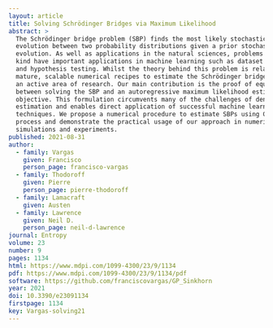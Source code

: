 ```yaml
---
layout: article
title: Solving Schrödinger Bridges via Maximum Likelihood
abstract: >
  The Schrödinger bridge problem (SBP) finds the most likely stochastic
  evolution between two probability distributions given a prior stochastic
  evolution. As well as applications in the natural sciences, problems of this
  kind have important applications in machine learning such as dataset alignment
  and hypothesis testing. Whilst the theory behind this problem is relatively
  mature, scalable numerical recipes to estimate the Schrödinger bridge remain
  an active area of research. Our main contribution is the proof of equivalence
  between solving the SBP and an autoregressive maximum likelihood estimation
  objective. This formulation circumvents many of the challenges of density
  estimation and enables direct application of successful machine learning
  techniques. We propose a numerical procedure to estimate SBPs using Gaussian
  process and demonstrate the practical usage of our approach in numerical
  simulations and experiments.
published: 2021-08-31
author:
  - family: Vargas
    given: Francisco
    person_page: francisco-vargas
  - family: Thodoroff
    given: Pierre
    person_page: pierre-thodoroff
  - family: Lamacraft
    given: Austen
  - family: Lawrence
    given: Neil D.
    person_page: neil-d-lawrence
journal: Entropy
volume: 23
number: 9
pages: 1134
html: https://www.mdpi.com/1099-4300/23/9/1134
pdf: https://www.mdpi.com/1099-4300/23/9/1134/pdf
software: https://github.com/franciscovargas/GP_Sinkhorn
year: 2021
doi: 10.3390/e23091134
firstpage: 1134
key: Vargas-solving21
---
```

